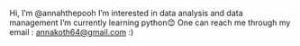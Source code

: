 Hi, I’m @annahthepooh
I’m interested in data analysis and data management
I’m currently learning python😊
One can reach me through my email : annakoth64@gmail.com :)

<!---
annahthepooh/annahthepooh is a ✨ special ✨ repository because its `README.md` (this file) appears on your GitHub profile.
You can click the Preview link to take a look at your changes.
--->

